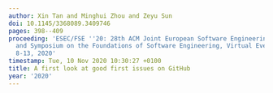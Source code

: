 ```yaml
---
author: Xin Tan and Minghui Zhou and Zeyu Sun
doi: 10.1145/3368089.3409746
pages: 398--409
proceeding: 'ESEC/FSE ''20: 28th ACM Joint European Software Engineering Conference
  and Symposium on the Foundations of Software Engineering, Virtual Event, USA, November
  8-13, 2020'
timestamp: Tue, 10 Nov 2020 10:30:27 +0100
title: A first look at good first issues on GitHub
year: '2020'
---
```

